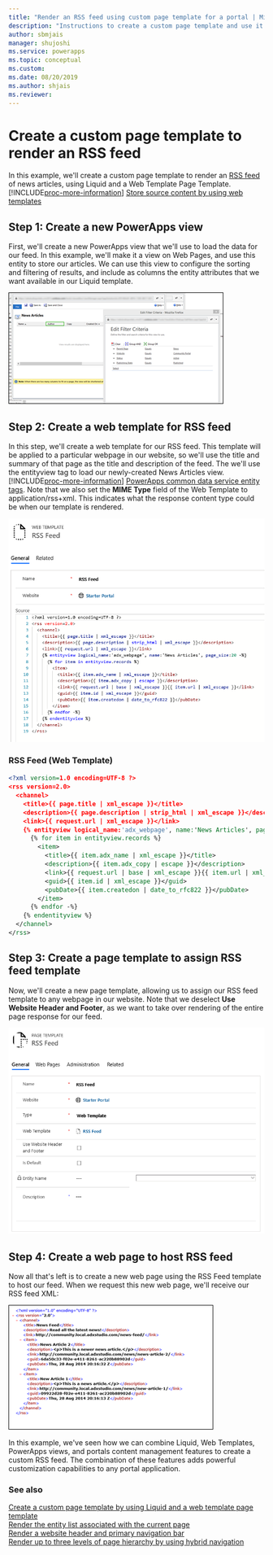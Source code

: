 ```yaml
---
title: "Render an RSS feed using custom page template for a portal | MicrosoftDocs"
description: "Instructions to create a custom page template and use it to render an RSS feed."
author: sbmjais
manager: shujoshi
ms.service: powerapps
ms.topic: conceptual
ms.custom: 
ms.date: 08/20/2019
ms.author: shjais
ms.reviewer:
---
```


# Create a custom page template to render an RSS feed
In this example, we'll create a custom page template to render an [RSS feed](http://en.wikipedia.org/wiki/RSS) of news articles, using Liquid and a Web Template Page Template. [!INCLUDE[proc-more-information](../../../includes/proc-more-information.md)] [Store source content by using web templates](store-content-web-templates.md)  

## Step 1: Create a new PowerApps view

First, we'll create a new PowerApps view that we'll use to load the data for our feed. In this example, we'll make it a view on Web Pages, and use this entity to store our articles. We can use this view to configure the sorting and filtering of results, and include as columns the entity attributes that we want available in our Liquid template.

![Edit a page template](../media/edit-page-template.png "Edit a page template")  

## Step 2: Create a web template for RSS feed

In this step, we'll create a web template for our RSS feed. This template will be applied to a particular webpage in our website, so we'll use the title and summary of that page as the title and description of the feed. The we'll use the entityview tag to load our newly-created News Articles view. [!INCLUDE[proc-more-information](../../../includes/proc-more-information.md)] [PowerApps common data service entity tags](portals-entity-tags.md). Note that we also set the **MIME Type** field of the Web Template to application/rss+xml. This indicates what the response content type could be when our template is rendered.  

![Configure a web template for an RSS feed](../media/web-template-rss-feed.png "Configure a web template for an RSS feed")  

### RSS Feed (Web Template)

```xml
<?xml version=1.0 encoding=UTF-8 ?>
<rss version=2.0>
  <channel>
    <title>{{ page.title | xml_escape }}</title>
    <description>{{ page.description | strip_html | xml_escape }}</description>
    <link>{{ request.url | xml_escape }}</link>
    {% entityview logical_name:'adx_webpage', name:'News Articles', page_size:20 -%}
      {% for item in entityview.records %}
        <item>
          <title>{{ item.adx_name | xml_escape }}</title>
          <description>{{ item.adx_copy | escape }}</description>
          <link>{{ request.url | base | xml_escape }}{{ item.url | xml_escape }}</link>
          <guid>{{ item.id | xml_escape }}</guid>
          <pubDate>{{ item.createdon | date_to_rfc822 }}</pubDate>
        </item>
      {% endfor -%}
    {% endentityview %}
  </channel>
</rss>
```

## Step 3: Create a page template to assign RSS feed template

Now, we'll create a new page template, allowing us to assign our RSS feed template to any webpage in our website. Note that we deselect **Use Website Header and Footer**, as we want to take over rendering of the entire page response for our feed.

![Configure a page template for an RSS feed](../media/page-template-rss-feed.png "Configure a page template for an RSS feed")  

## Step 4: Create a web page to host RSS feed

Now all that's left is to create a new web page using the RSS Feed template to host our feed. When we request this new web page, we'll receive our RSS feed XML:

![Example of an RSS feed](../media/rss-feed-example.png "Example of an RSS feed")  

In this example, we've seen how we can combine Liquid, Web Templates, PowerApps views, and portals content management features to create a custom RSS feed. The combination of these features adds powerful customization capabilities to any portal application.

### See also

[Create a custom page template by using Liquid and a web template page template](create-custom-template.md)  
[Render the entity list associated with the current page](render-entity-list-current-page.md)  
[Render a website header and primary navigation bar](render-site-header-primary-navigation.md)  
[Render up to three levels of page hierarchy by using hybrid navigation](hybrid-navigation-render-page-hierachy.md)  

